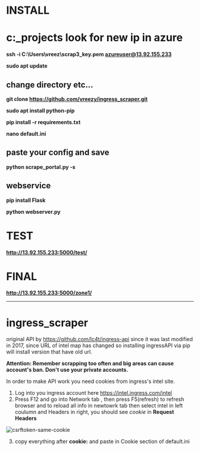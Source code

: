 
# INSTALL
# c:\_projects look for new ip in azure
**ssh -i C:\Users\vreez\scrap3_key.pem azureuser@13.92.155.233**

**sudo apt update**

## change directory etc...
**git clone https://github.com/vreezy/ingress_scraper.git**

**sudo apt install python-pip**

**pip install -r requirements.txt**

**nano default.ini**

## paste your config and save
**python scrape_portal.py -s**

## webservice
**pip install Flask**

**python webserver.py**

# TEST
**http://13.92.155.233:5000/test/**

# FINAL
**http://13.92.155.233:5000/zone1/**


---
# ingress_scraper

original API by https://github.com/lc4t/ingress-api
since it was last modified in 2017, since URL of intel map has changed so installing ingressAPI via pip will install version that have old url. 


**Attention: Remember scrapping too often and big areas can cause account's ban. Don't use your private accounts.**

In order to make API work you need cookies from ingress's intel site. 
1. Log into you ingress account here https://intel.ingress.com/intel
2. Press F12 and go into Network tab , then press F5(refresh) to refresh browser and to reload all info in newtowrk tab then select intel in left coulumn and Headers in right, you should see *cookie* in **Request Headers**


![csrftoken-same-cookie](https://i.imgur.com/hyJ0ftT.jpg)




3. copy everything after **cookie:** and paste in Cookie section of default.ini
